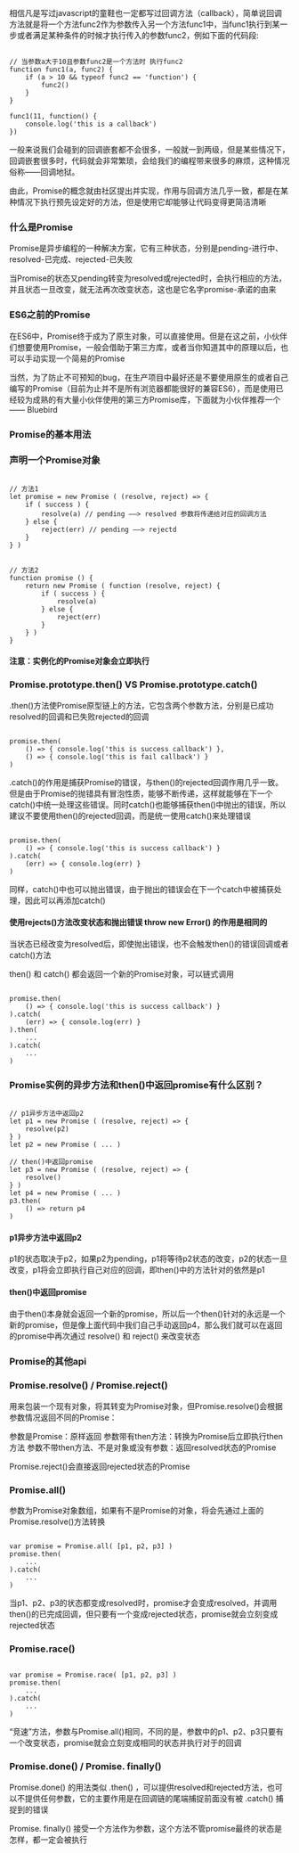 相信凡是写过javascript的童鞋也一定都写过回调方法（callback），简单说回调方法就是将一个方法func2作为参数传入另一个方法func1中，当func1执行到某一步或者满足某种条件的时候才执行传入的参数func2，例如下面的代码段:

<pre><code>
// 当参数a大于10且参数func2是一个方法时 执行func2
function func1(a, func2) {
    if (a > 10 && typeof func2 == 'function') {
        func2()
    }
}

func1(11, function() {
    console.log('this is a callback')
})
</code></pre>

一般来说我们会碰到的回调嵌套都不会很多，一般就一到两级，但是某些情况下，回调嵌套很多时，代码就会非常繁琐，会给我们的编程带来很多的麻烦，这种情况俗称——回调地狱。

由此，Promise的概念就由社区提出并实现，作用与回调方法几乎一致，都是在某种情况下执行预先设定好的方法，但是使用它却能够让代码变得更简洁清晰

### 什么是Promise

Promise是异步编程的一种解决方案，它有三种状态，分别是pending-进行中、resolved-已完成、rejected-已失败

当Promise的状态又pending转变为resolved或rejected时，会执行相应的方法，并且状态一旦改变，就无法再次改变状态，这也是它名字promise-承诺的由来

### ES6之前的Promise

在ES6中，Promise终于成为了原生对象，可以直接使用。但是在这之前，小伙伴们想要使用Promise，一般会借助于第三方库，或者当你知道其中的原理以后，也可以手动实现一个简易的Promise

当然，为了防止不可预知的bug，在生产项目中最好还是不要使用原生的或者自己编写的Promise（目前为止并不是所有浏览器都能很好的兼容ES6），而是使用已经较为成熟的有大量小伙伴使用的第三方Promise库，下面就为小伙伴推荐一个—— Bluebird

### Promise的基本用法

### 声明一个Promise对象

<pre><code>
// 方法1
let promise = new Promise ( (resolve, reject) => {
    if ( success ) {
        resolve(a) // pending ——> resolved 参数将传递给对应的回调方法
    } else {
        reject(err) // pending ——> rejectd
    }
} )
</code></pre>

<pre><code>
// 方法2
function promise () {
    return new Promise ( function (resolve, reject) {
        if ( success ) {
            resolve(a)
        } else {
            reject(err)
        }
    } )
}
</code></pre>

#### 注意：实例化的Promise对象会立即执行

### Promise.prototype.then() VS Promise.prototype.catch()

.then()方法使Promise原型链上的方法，它包含两个参数方法，分别是已成功resolved的回调和已失败rejected的回调

<pre><code>
promise.then(
    () => { console.log('this is success callback') },
    () => { console.log('this is fail callback') }
)
</code></pre>

.catch()的作用是捕获Promise的错误，与then()的rejected回调作用几乎一致。但是由于Promise的抛错具有冒泡性质，能够不断传递，这样就能够在下一个catch()中统一处理这些错误。同时catch()也能够捕获then()中抛出的错误，所以建议不要使用then()的rejected回调，而是统一使用catch()来处理错误

<pre><code>
promise.then(
    () => { console.log('this is success callback') }
).catch(
    (err) => { console.log(err) }
)
</code></pre>

同样，catch()中也可以抛出错误，由于抛出的错误会在下一个catch中被捕获处理，因此可以再添加catch()

#### 使用rejects()方法改变状态和抛出错误 throw new Error() 的作用是相同的

当状态已经改变为resolved后，即使抛出错误，也不会触发then()的错误回调或者catch()方法

then() 和 catch() 都会返回一个新的Promise对象，可以链式调用

<pre><code>
promise.then(
    () => { console.log('this is success callback') }
).catch(
    (err) => { console.log(err) }
).then(
    ...
).catch(
    ...
)
</code></pre>

### Promise实例的异步方法和then()中返回promise有什么区别？

<pre><code>
// p1异步方法中返回p2
let p1 = new Promise ( (resolve, reject) => {
    resolve(p2)
} )
let p2 = new Promise ( ... )

// then()中返回promise
let p3 = new Promise ( (resolve, reject) => {
    resolve()
} )
let p4 = new Promise ( ... )
p3.then(
    () => return p4
)
</code></pre>

#### p1异步方法中返回p2

p1的状态取决于p2，如果p2为pending，p1将等待p2状态的改变，p2的状态一旦改变，p1将会立即执行自己对应的回调，即then()中的方法针对的依然是p1

#### then()中返回promise

由于then()本身就会返回一个新的promise，所以后一个then()针对的永远是一个新的promise，但是像上面代码中我们自己手动返回p4，那么我们就可以在返回的promise中再次通过 resolve() 和 reject() 来改变状态

### Promise的其他api

### Promise.resolve() / Promise.reject()

用来包装一个现有对象，将其转变为Promise对象，但Promise.resolve()会根据参数情况返回不同的Promise：

参数是Promise：原样返回
参数带有then方法：转换为Promise后立即执行then方法
参数不带then方法、不是对象或没有参数：返回resolved状态的Promise

Promise.reject()会直接返回rejected状态的Promise

### Promise.all()

参数为Promise对象数组，如果有不是Promise的对象，将会先通过上面的Promise.resolve()方法转换

<pre><code>
var promise = Promise.all( [p1, p2, p3] )
promise.then(
    ...
).catch(
    ...
)
</code></pre>

当p1、p2、p3的状态都变成resolved时，promise才会变成resolved，并调用then()的已完成回调，但只要有一个变成rejected状态，promise就会立刻变成rejected状态

### Promise.race()

<pre><code>
var promise = Promise.race( [p1, p2, p3] )
promise.then(
    ...
).catch(
    ...
)
</code></pre>

“竞速”方法，参数与Promise.all()相同，不同的是，参数中的p1、p2、p3只要有一个改变状态，promise就会立刻变成相同的状态并执行对于的回调

### Promise.done() / Promise. finally()

Promise.done() 的用法类似 .then() ，可以提供resolved和rejected方法，也可以不提供任何参数，它的主要作用是在回调链的尾端捕捉前面没有被 .catch() 捕捉到的错误

Promise. finally() 接受一个方法作为参数，这个方法不管promise最终的状态是怎样，都一定会被执行
